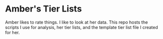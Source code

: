 # Amber's Tier Lists

Amber likes to rate things. I like to look at her data. This repo hosts the scripts I use for analysis, her tier lists, and the template tier list file I created for her.

